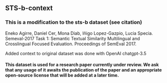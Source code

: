 ## STS-b-context
### This is a modification to the sts-b dataset (see citation)
   Eneko Agirre, Daniel Cer, Mona Diab, Iñigo Lopez-Gazpio, Lucia
    Specia. Semeval-2017 Task 1: Semantic Textual Similarity
    Multilingual and Crosslingual Focused Evaluation. Proceedings of
    SemEval 2017.

Added context to original dataset was done with OpenAI chatgpt-3.5
#### This dataset is used for a research paper currently under review. We ask that any usage of it awaits the publication of the paper and an appropriate open-source license that will be added at a later time.
